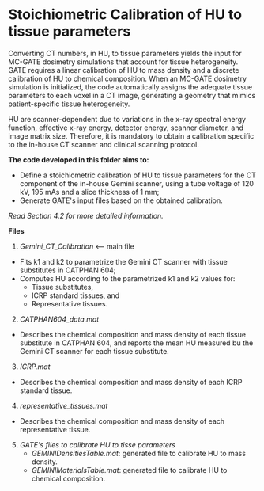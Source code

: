 # Stoichiometric Calibration of HU to tissue parameters

Converting CT numbers, in HU, to tissue parameters yields the input for MC-GATE
dosimetry simulations that account for tissue heterogeneity.
GATE requires a linear calibration of HU to mass density and a discrete
calibration of HU to chemical composition.
When an MC-GATE dosimetry simulation is initialized, the code automatically
assigns the adequate tissue parameters to each voxel in a CT image, generating
a geometry that mimics patient-specific tissue heterogeneity.

HU are scanner-dependent due to variations in the x-ray spectral energy
function, effective x-ray energy, detector energy, scanner diameter, and image
matrix size. Therefore, it is mandatory to obtain a calibration specific to the
in-house CT scanner and clinical scanning protocol.

**The code developed in this folder aims to:**
- Define a stoichiometric calibration of HU to tissue parameters for the CT
 component of the in-house Gemini scanner, using a tube voltage of 120 kV, 195
 mAs and a slice thickness of  1 mm;
- Generate GATE's input files based on the obtained calibration.

*Read Section 4.2 for more detailed information.*

**Files**

1. *Gemini_CT_Calibration* <-- main file
  - Fits k1 and k2 to parametrize the Gemini CT scanner with tissue substitutes
  in CATPHAN 604;
  - Computes HU according to the parametrized k1 and k2 values for:
    - Tissue substitutes,
    - ICRP standard tissues, and
    - Representative tissues.


2. *CATPHAN604_data.mat*
  - Describes the chemical composition and mass density of each tissue
  substitute in CATPHAN 604, and reports the mean HU measured bu the Gemini CT
  scanner for each tissue substitute.

3. *ICRP.mat*
  - Describes the chemical composition and mass density of each ICRP standard
  tissue.

4. *representative_tissues.mat*
  - Describes the chemical composition and mass density of each representative tissue.

5. *GATE's files to calibrate HU to tisse parameters*
    - *GEMINIDensitiesTable.mat*: generated file to calibrate HU to mass density.
    - *GEMINIMaterialsTable.mat*: generated file to calibrate HU to chemical composition.
